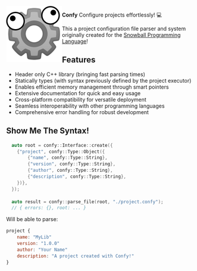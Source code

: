 
<img src="assets/logo.png" height="150" align="left"/>

**Confy**
Configure projects effortlessly! 💻

This a project configuration file parser and system originally created for the [Snowball Programming Language](https://github.com/snowball-lang)!

## Features

* Header only C++ library (bringing fast parsing times)
* Statically types (with syntax previously defined by the project executor)
* Enables efficient memory management through smart pointers
* Extensive documentation for quick and easy usage
* Cross-platform compatibility for versatile deployment
* Seamless interoperability with other programming languages
* Comprehensive error handling for robust development

## Show Me The Syntax!

```c++
  auto root = confy::Interface::create({
    {"project", confy::Type::Object({
        {"name", confy::Type::String},
        {"version", confy::Type::String},
        {"author", confy::Type::String},
        {"description", confy::Type::String},
    })},
  });

  auto result = confy::parse_file(root, "./project.confy");
  // { errors: {}, root: ... }
```

Will be able to parse:

```js
project {
    name: "MyLib"
    version: "1.0.0"
    author: "Your Name"
    description: "A project created with Confy!"
}
```
